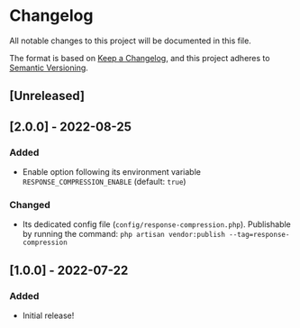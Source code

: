 # Changelog

All notable changes to this project will be documented in this file.

The format is based on [Keep a Changelog](https://keepachangelog.com/en/1.0.0/),
and this project adheres to [Semantic Versioning](https://semver.org/spec/v2.0.0.html).

## [Unreleased]

## [2.0.0] - 2022-08-25

### Added

- Enable option following its environment variable `RESPONSE_COMPRESSION_ENABLE` (default: `true`)

### Changed

- Its dedicated config file (`config/response-compression.php`). Publishable by running the command: `php artisan vendor:publish --tag=response-compression`

## [1.0.0] - 2022-07-22

### Added

- Initial release! 
